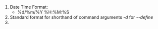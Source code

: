 1. Date Time Format:
   - %d/%m/%Y %H:%M:%S
2. Standard format for shorthand of command arguments *-d* for *--define*
3. 